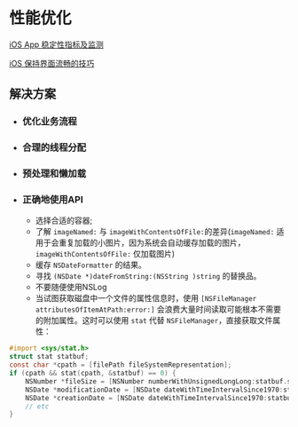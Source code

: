 # 性能优化

[iOS App 稳定性指标及监测](https://juejin.cn/post/6844903488757973006)

[iOS 保持界面流畅的技巧](https://blog.ibireme.com/2015/11/12/smooth_user_interfaces_for_ios/)

## 解决方案

- ### 优化业务流程

- ### 合理的线程分配

- ### 预处理和懒加载

- ### 正确地使用API

  - 选择合适的容器;
  - 了解 `imageNamed:` 与 `imageWithContentsOfFile:`的差异(`imageNamed:` 适用于会重复加载的小图片，因为系统会自动缓存加载的图片，`imageWithContentsOfFile:` 仅加载图片)
  - 缓存 `NSDateFormatter` 的结果。
  - 寻找 `(NSDate *)dateFromString:(NSString )string` 的替换品。
  - 不要随便使用NSLog
  - 当试图获取磁盘中一个文件的属性信息时，使用 `[NSFileManager attributesOfItemAtPath:error:]` 会浪费大量时间读取可能根本不需要的附加属性。这时可以使用 `stat` 代替 `NSFileManager`，直接获取文件属性：

```objective-c
#import <sys/stat.h>
struct stat statbuf;
const char *cpath = [filePath fileSystemRepresentation];
if (cpath && stat(cpath, &statbuf) == 0) {
    NSNumber *fileSize = [NSNumber numberWithUnsignedLongLong:statbuf.st_size];
    NSDate *modificationDate = [NSDate dateWithTimeIntervalSince1970:statbuf.st_mtime];
    NSDate *creationDate = [NSDate dateWithTimeIntervalSince1970:statbuf.st_ctime];
    // etc
}
```

